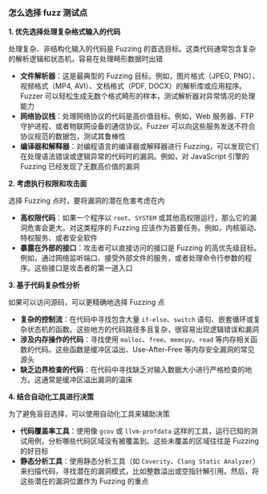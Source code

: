 ### 怎么选择 fuzz 测试点

**1. 优先选择处理复杂格式输入的代码**

处理复杂、非结构化输入的代码是 Fuzzing 的首选目标。这类代码通常包含复杂的解析逻辑和状态机，容易在处理畸形数据时出错

- **文件解析器**：这是最典型的 Fuzzing 目标。例如，图片格式（JPEG, PNG）、视频格式（MP4, AVI）、文档格式（PDF, DOCX）的解析库或应用程序。Fuzzer 可以轻松生成无数个格式畸形的样本，测试解析器对异常情况的处理能力
- **网络协议栈**：处理网络协议的代码是高价值目标。例如，Web 服务器、FTP 守护进程、或者物联网设备的通信协议。Fuzzer 可以向这些服务发送不符合协议规范的数据包，测试其鲁棒性
- **编译器和解释器**：对编程语言的编译器或解释器进行 Fuzzing，可以发现它们在处理语法错误或逻辑异常的代码时的漏洞。例如，对 JavaScript 引擎的 Fuzzing 已经发现了无数高价值的漏洞

**2. 考虑执行权限和攻击面**

选择 Fuzzing 点时，要将漏洞的潜在危害考虑在内

- **高权限代码**：如果一个程序以 `root`、`SYSTEM` 或其他高权限运行，那么它的漏洞危害会更大。对这类程序的 Fuzzing 应该作为首要任务。例如，内核驱动、特权服务、或者安全软件
- **暴露在外部的接口**：攻击者可以直接访问的接口是 Fuzzing 的高优先级目标。例如，通过网络监听端口、接受外部文件的服务，或者处理命令行参数的程序。这些接口是攻击者的第一道入口

**3. 基于代码复杂性分析**

如果可以访问源码，可以更精确地选择 Fuzzing 点

- **复杂的控制流**：在代码中寻找包含大量 `if-else`、`switch` 语句、嵌套循环或复杂状态机的函数。这些地方的代码路径多且复杂，很容易出现逻辑错误和漏洞
- **涉及内存操作的代码**：寻找使用 `malloc`、`free`、`memcpy`、`read` 等内存相关函数的代码。这些函数是缓冲区溢出、Use-After-Free 等内存安全漏洞的常见源头
- **缺乏边界检查的代码**：在代码中寻找缺乏对输入数据大小进行严格检查的地方。这通常是缓冲区溢出漏洞的温床

**4. 结合自动化工具进行决策**

为了避免盲目选择，可以使用自动化工具来辅助决策

- **代码覆盖率工具**：使用像 `gcov` 或 `llvm-profdata` 这样的工具，运行已知的测试用例，分析哪些代码区域没有被覆盖到。这些未覆盖的区域往往是 Fuzzing 的好目标
- **静态分析工具**：使用静态分析工具（如 `Coverity`、`Clang Static Analyzer`）来扫描代码，寻找潜在的漏洞模式，比如整数溢出或空指针解引用。然后，将这些潜在的漏洞位置作为 Fuzzing 的重点
